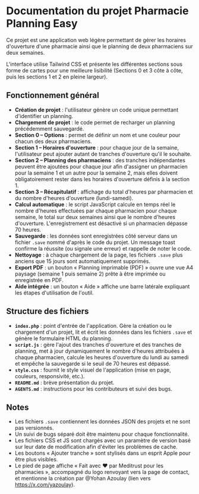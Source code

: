 # Documentation du projet Pharmacie Planning Easy

Ce projet est une application web légère permettant de gérer les horaires d'ouverture d'une pharmacie ainsi que le planning de deux pharmaciens sur deux semaines.

L'interface utilise Tailwind CSS et présente les différentes sections sous forme de cartes pour une meilleure lisibilité (Sections 0 et 3 côte à côte, puis les sections 1 et 2 en pleine largeur).

## Fonctionnement général
- **Création de projet** : l'utilisateur génère un code unique permettant d'identifier un planning.
- **Chargement de projet** : le code permet de recharger un planning précédemment sauvegardé.
- **Section 0 – Options** : permet de définir un nom et une couleur pour chacun des deux pharmaciens.
- **Section 1 – Horaires d'ouverture** : pour chaque jour de la semaine, l'utilisateur peut ajouter autant de tranches d'ouverture qu'il le souhaite.
- **Section 2 – Planning des pharmaciens** : des tranches indépendantes peuvent être ajoutées pour chaque jour afin d'assigner un pharmacien pour la semaine 1 et un autre pour la semaine 2, mais elles doivent obligatoirement rester dans les horaires d'ouverture définis à la section 1.
- **Section 3 – Récapitulatif** : affichage du total d'heures par pharmacien et du nombre d'heures d'ouverture (lundi-samedi).
- **Calcul automatique** : le script JavaScript calcule en temps réel le nombre d'heures effectuées par chaque pharmacien pour chaque semaine, le total sur deux semaines ainsi que le nombre d'heures d'ouverture. L'enregistrement est désactivé si un pharmacien dépasse 70 heures.
 - **Sauvegarde** : les données sont enregistrées côté serveur dans un fichier `.save` nommé d'après le code du projet. Un message toast confirme la réussite (ou signale une erreur) et rappelle de noter le code.
- **Nettoyage** : à chaque chargement de la page, les fichiers `.save` plus anciens que 15 jours sont automatiquement supprimés.
- **Export PDF** : un bouton « Planning imprimable (PDF) » ouvre une vue A4 paysage (semaine 1 puis semaine 2) prête à être imprimée ou enregistrée en PDF.
- **Aide intégrée** : un bouton « Aide » affiche une barre latérale expliquant les étapes d'utilisation de l'outil.

## Structure des fichiers
- **`index.php`** : point d'entrée de l'application. Gère la création ou le chargement d'un projet, lit et écrit les données dans les fichiers `.save` et génère le formulaire HTML du planning.
- **`script.js`** : gère l'ajout des tranches d'ouverture et des tranches de planning, met à jour dynamiquement le nombre d'heures attribuées à chaque pharmacien, calcule les heures d'ouverture du lundi au samedi et empêche la sauvegarde si le seuil de 70 heures est dépassé.
- **`style.css`** : fournit le style visuel de l'application (mise en page, couleurs, responsivité, etc.).
- **`README.md`** : brève présentation du projet.
- **`AGENTS.md`** : instructions pour les contributeurs et suivi des bugs.

## Notes
- Les fichiers `.save` contiennent les données JSON des projets et ne sont pas versionnés.
- Un suivi de bugs séparé doit être maintenu pour chaque fonctionnalité.
- Les fichiers CSS et JS sont chargés avec un paramètre de version basé sur leur date de modification afin d'éviter les problèmes de cache.
- Les boutons « Ajouter tranche » sont stylisés dans un esprit Apple pour être plus visibles.
- Le pied de page affiche « Fait avec ❤️ par Meditrust pour les pharmacies », accompagné du logo renvoyant vers la page de contact, et mentionne la création par @Yohan Azoulay (lien vers https://x.com/yazoulay).


